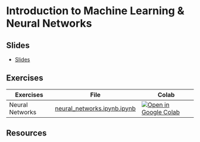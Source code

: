 # Introduction to Machine Learning & Neural Networks

## Slides

- [Slides](https://github.com/Mads-PeterVC/imlms/blob/main/lessons/lesson_4/lesson_4.pptx)

## Exercises

| Exercises | File | Colab |
| --------  | ---- | ------ |
| Neural Networks | [neural_networks.ipynb.ipynb](https://github.com/Mads-PeterVC/imlms/blob/main/lessons/lesson_4/neural_networks.ipynb) | [ ![Open in Google Colab] ](https://colab.research.google.com/github/Mads-PeterVC/imlms/blob/main/lessons/lesson_4/neural_networks.ipynb#) |

[Open in Google Colab]: https://colab.research.google.com/assets/colab-badge.svg

## Resources